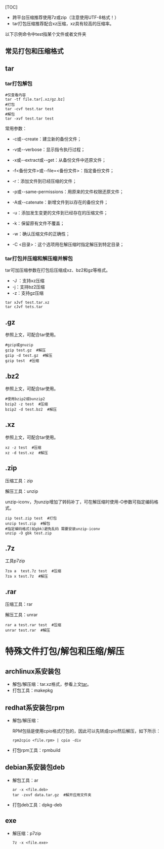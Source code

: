 [TOC]

- 跨平台压缩推荐使用7z或zip（注意使用UTF-8格式！）
- tar打包压缩推荐配合xz压缩，xz具有较高的压缩率。

以下示例命令中test指某个文件或者文件夹

## 常见打包和压缩格式

## tar

### tar打包解包

```shell
#仅查看内容
tar -tf file.tar[.xz/gz.bz]
#打包
tar -cvf test.tar test
#解包
tar -xvf test.tar test
```

常用参数：

- -c或--create：建立新的备份文件；

- -v或--verbose：显示指令执行过程；

- -x或--extract或--get：从备份文件中还原文件；

- -f<备份文件>或--file=<备份文件>：指定备份文件；

- -r：添加文件到已经压缩的文件；

- -p或--same-permissions：用原来的文件权限还原文件；

- -A或--catenate：新增文件到以存在的备份文件；

- -u：添加发生变更的文件到已经存在的压缩文件；

- -k：保留原有文件不覆盖；

- -w：确认压缩文件的正确性；

- -C <目录>：这个选项用在解压缩时指定解压到特定目录；

### tar打包并压缩和解压缩并解包

tar可加压缩参数在打包后压缩成xz、bz2和gz等格式。

- -J ：支持xz压缩
- -j：支持bz2压缩
- -z：支持gz压缩

```shell
tar xJvf test.tar.xz
tar cJvf tets.tar 
```

## .gz

参照上文，可配合tar使用。

```shell
#gzip或gnuzip
gzip test.gz  #解压
gzip -d test.gz  #解压
gzip test  #压缩
```

## .bz2

参照上文，可配合tar使用。

```shell
#使用bzip2或bunzip2
bzip2 -z test  #压缩
bzip2 -d test.bz2  #解压
```

## .xz

参照上文，可配合tar使用。

```shell
xz -z test  #压缩
xz -d test.xz  #解压
```

## .zip

压缩工具：zip

解压工具：unzip

​	unzip-iconv，为unzip增加了转码补丁，可在解压缩时使用-O参数可指定编码格式。

```shell
zip test.zip test  #打包
unzip test.zip  #解包
#指定编码格式(如gbk)避免乱码 需要安装unzip-iconv
unzip -O gbk test.zip
```

## .7z

工具p7zip

```shell
7za a  test.7z test  #压缩
7za x test.7z  #解压
```

## .rar

压缩工具：rar

解压工具：unrar

```shell
rar a test.rar test  #压缩
unrar test.rar  #解压
```

# 特殊文件打包/解包和压缩/解压

## archlinux系安装包

- 解包/解压缩：tar.xz格式，参看上文[tar](#tar)。
- 打包工具：makepkg

## redhat系安装包rpm

- 解包/解压缩：

  RPM包括是使用cpio格式打包的，因此可以先转成cpio然后解压，如下所示：

  ```shell
  rpm2cpio <file.rpm> | cpio -div
  ```

- 打包rpm工具：rpmbuild

## debian系安装包deb

- 解包工具：ar

  ```shell
  ar -x <file.deb>
  tar -zxvf data.tar.gz  #解开应用文件夹
  ```

- 打包deb工具：dpkg-deb

## exe

- 解压缩：p7zip

  ```shell
  7z -x <file.exe>
  ```


